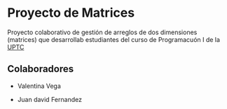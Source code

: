 # Proyecto de Matrices

Proyecto colaborativo de gestión de arreglos de dos dimensiones (matrices) que desarrollab estudiantes del curso de Programacuón I de la [UPTC](https://www.uptc.edu.co)

## Colaboradores

- Valentina Vega 

- Juan david Fernandez


